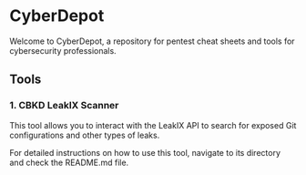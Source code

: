 # CyberDepot

Welcome to CyberDepot, a repository for pentest cheat sheets and tools for cybersecurity professionals.

## Tools

### 1. CBKD LeakIX Scanner

This tool allows you to interact with the LeakIX API to search for exposed Git configurations and other types of leaks.

For detailed instructions on how to use this tool, navigate to its directory and check the README.md file.
